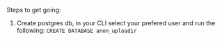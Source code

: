 Steps to get going:
1. Create postgres db, in your CLI select your prefered user and run the following:
    `CREATE DATABASE anon_uploadir`
